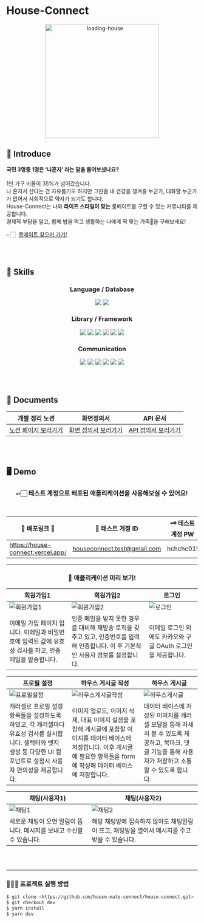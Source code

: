 # House-Connect

<div align="center">
<img src="https://github.com/user-attachments/assets/e19ed281-7aae-4f55-b589-5233e7edc84e" alt="loading-house" width="300" />
</div>

## 📢 Introduce

**국민 3명중 1명은 ‘나혼자’ 라는 말을 들어보셨나요?**
<br><br>
1인 가구 비율이 35%가 넘어갔습니다. <br>
나 혼자서 산다는 건 자유롭기도 하지만 그만큼 내 건강을 챙겨줄 누군가, 대화할 누군가가 없어서 사회적으로 약자가 되기도 합니다. <br>
House-Connect는 나와 **라이프 스타일이 맞는** 룸메이트를 구할 수 있는 커뮤니티를 제공합니다. <br>
경제적 부담을 덜고, 함께 밥을 먹고 생활하는 나에게 딱 맞는 가족💖을 구해보세요! <br>

<span>👉🏻 </span>
<a href="https://house-connect.vercel.app/">룸메이트 찾으러 가기!</a>

<br><br>

## 🔧 Skills

<div align="center">

### Language / Database

<img src="https://img.shields.io/badge/typescript-3178C6?style=for-the-badge&logo=typescript&logoColor=white">  <img src="https://img.shields.io/badge/supabase-3FCF8E?style=for-the-badge&logo=supabase&logoColor=white">

### Library / Framework

<img src="https://img.shields.io/badge/react-61DAFB?style=for-the-badge&logo=react&logoColor=white">  <img src="https://img.shields.io/badge/reactrouter-CA4245?style=for-the-badge&logo=reactrouter&logoColor=white">  <img src="https://img.shields.io/badge/recoil-3578E5?style=for-the-badge&logo=recoil&logoColor=white">  <img src="https://img.shields.io/badge/reacthookform-EC5990?style=for-the-badge&logo=reacthookform&logoColor=white">  <img src="https://img.shields.io/badge/reactquery-FF4154?style=for-the-badge&logo=reactquery&logoColor=white">  <img src="https://img.shields.io/badge/tailwindcss-06B6D4?style=for-the-badge&logo=tailwindcss&logoColor=white">

### Communication

<img src="https://img.shields.io/badge/git-F05032?style=for-the-badge&logo=git&logoColor=white">  <img src="https://img.shields.io/badge/github-181717?style=for-the-badge&logo=github&logoColor=white">  <img src="https://img.shields.io/badge/notion-000000?style=for-the-badge&logo=notion&logoColor=white">  <img src="https://img.shields.io/badge/slack-4A154B?style=for-the-badge&logo=slack&logoColor=white">  <img src="https://img.shields.io/badge/jira-0052CC?style=for-the-badge&logo=jira&logoColor=white">  <img src="https://img.shields.io/badge/figma-F24E1E?style=for-the-badge&logo=figma&logoColor=white">
</div>

<br><br>

## 📝 Documents

<div align="center">

| 개발 정리 노션 | 화면정의서 | API 문서 |
| --- | --- | --- |
| [노션 페이지 보러가기](https://www.notion.so/729545d5375b4575ba75e28ef5a4e485?pvs=21) | [화면 정의서 보러가기](https://www.notion.so/ff9f484ab546484b8d9ebf24a183f0b3?pvs=21) | [API 정의서 보러가기](https://www.notion.so/5511dc39045948d6a6c07ee684093997?pvs=21) |

</div>

<br><br>

## 🖥️ Demo

<div align="center">

### 👉🏻 테스트 계정으로 배포된 애플리케이션을 사용해보실 수 있어요!

<br>

| 🔗 배포링크 🔗 | 🪪 테스트 계정 ID | 🗝️ 테스트 계정 PW |
| --- | --- | --- |
| https://house-connect.vercel.app/ | [houseconnect.test@gmail.com](mailto:houseconnect.test@gmail.com) | hchchc01! |

</div>

---

<div align="center">

### 👀 애플리케이션 미리 보기!
|회원가입1|회원가입2|로그인|
|---|---|---|
|![회원가입1](https://github.com/user-attachments/assets/531ce195-c32a-48c5-b3c8-1d6370ef5c33)|![회원가입2](https://github.com/user-attachments/assets/4bcbee6f-fa34-4811-b921-e55de2830bf3)|![로그인](https://github.com/user-attachments/assets/988c7284-b16f-465d-9f0d-89c9b3d7c4a6)|
|이메일 가입 페이지 입니다. 이메일과 비밀번호에 입력된 값에 유효성 검사를 하고, 인증 메일을 발송합니다.|인증 메일을 받지 못한 경우를 대비해 재발송 로직을 갖추고 있고, 인증번호를 입력해 인증합니다. 이 후 기본적인 사용자 정보를 설정합니다.|이메일 로그인 외에도 카카오와 구글 OAuth 로그인을 제공합니다.|

|프로필 설정|하우스 게시글 작성|하우스 게시글|
|---|---|---|
|![프로필설정](https://github.com/user-attachments/assets/dffc2104-fac7-484b-914c-ae4a77703fc7)|![하우스게시글작성](https://github.com/user-attachments/assets/94df6751-3090-4291-a385-bfe6059a4211)|![하우스게시글](https://github.com/user-attachments/assets/c15bffd0-4d52-4240-af6e-cb64b0533524)|
|캐러셀로 프로필 설정 항목들을 설정하도록 하였고, 각 캐러셀마다 유효성 검사를 실시합니다. 셀렉터와 뱃지 생성 등 다양한 UI 컴포넌트로 설정시 사용자 편의성을 제공합니다.|이미지 업로드, 이미지 삭제, 대표 이미지 설정을 포함해 게시글에 포함할 이미지를 데이터 베이스에 저장합니다. 이후 게시글에 필요한 항목들을 form에 작성해 데이터 베이스에 저장합니다.|데이터 베이스에 저장된 이미지를 캐러셀 모달을 통해 자세히 볼 수 있도록 제공하고, 북마크, 댓글 기능을 통해 사용자가 저장하고 소통할 수 있도록 합니다.|

|채팅(사용자1)|채팅(사용자2)|
|---|---|
|![채팅1](https://github.com/user-attachments/assets/cee73aad-c37e-4bdf-a1ba-1e183fc1a09c)|![채팅2](https://github.com/user-attachments/assets/abf37bb1-78bd-4d7e-a554-8e4adef4522f)|
|새로운 채팅이 오면 알림이 뜹니다. 메시지를 보내고 수신할 수 있습니다.|해당 채팅방에 접속하지 않아도 채팅알람이 뜨고, 채팅방을 열어서 메시지를 주고 받을 수 있습니다.|





</div>

<br><br>

---

### 🧑🏻‍💻 프로젝트 실행 방법

```bash
$ git clone <https://github.com/house-mate-connect/house-connect.git>
$ git checkout dev
$ yarn install
$ yarn dev

```
